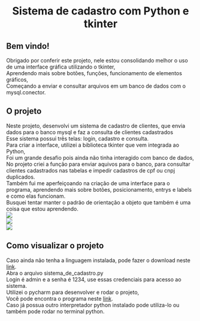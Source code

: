 <h1 align="center">Sistema de cadastro com Python e tkinter</h1>



<h2>Bem vindo!</h2>
Obrigado por conferir este projeto, nele estou consolidando melhor o uso de uma interface gráfica utilizando o tkinter,<br>
Aprendendo mais sobre botões, funções, funcionamento de elementos gráficos, <br>
Começando a enviar e consultar arquivos em um banco de dados com o mysql.conector.<br>



<h2>O projeto</h2>
Neste projeto, desenvolvi um sistema de cadastro de clientes, que envia dados para o banco mysql e faz a consulta de clientes cadastrados <br>
Esse sistema possui três telas: login, cadastro e consulta.<br>
Para criar a interface, utilizei a biblioteca tkinter que vem integrada ao Python,<br>
Foi um grande desafio pois ainda não tinha interagido com banco de dados,<br>
No projeto criei a função para enviar aquivos para o banco, para consultar clientes cadastrados nas tabelas e impedir cadastros de cpf ou cnpj duplicados. <br>
Também fui me aperfeiçoando na criação de uma interface para o programa, aprendendo mais sobre botões, posicionamento, entrys e labels e como elas funcionam.<br>
Busquei tentar manter o padrão de orientação a objeto que também é uma coisa que estou aprendendo.<br>
<img src="https://github.com/brunorodriguesdias/sistema_de_cadastro/blob/master/tela_login.jpg"><br>
<img src="https://github.com/brunorodriguesdias/sistema_de_cadastro/blob/master/tela_cadastro.jpg"><br>
<img src="https://github.com/brunorodriguesdias/sistema_de_cadastro/blob/master/tela_consulta.jpg"><br>

<h2>Como visualizar o projeto</h2>
Caso ainda não tenha a linguagem instalada, pode fazer o download neste <a href="https://www.python.org/downloads/release/python-385/">link</a>.<br>
Abra o arquivo sistema_de_cadastro.py<br>
Login é admin e a senha é 1234, use essas credenciais para acesso ao sistema.<br>
Utilizei o pycharm para desenvolver e rodar o projeto,<br>
Você pode encontra o programa neste <a href="https://www.jetbrains.com/pt-br/pycharm/download/#section=windows">link</a>.<br>
Caso já possua outro interpretador python instalado pode utiliza-lo ou também pode rodar no terminal python.
